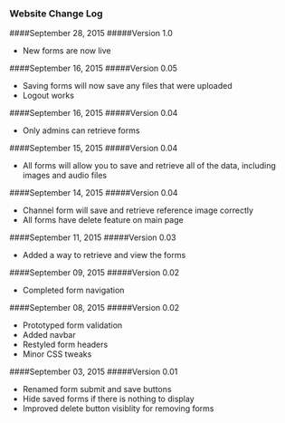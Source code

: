 ### Website Change Log

####September 28, 2015
#####Version 1.0

* New forms are now live

####September 16, 2015
#####Version 0.05

* Saving forms will now save any files that were uploaded
* Logout works

####September 16, 2015
#####Version 0.04

* Only admins can retrieve forms

####September 15, 2015
#####Version 0.04

* All forms will allow you to save and retrieve all of the data, including images and audio files

####September 14, 2015
#####Version 0.04

* Channel form will save and retrieve reference image correctly
* All forms have delete feature on main page

####September 11, 2015
#####Version 0.03

* Added a way to retrieve and view the forms

####September 09, 2015
#####Version 0.02

* Completed form navigation

####September 08, 2015
#####Version 0.02

* Prototyped form validation
* Added navbar
* Restyled form headers
* Minor CSS tweaks

####September 03, 2015
#####Version 0.01

* Renamed form submit and save buttons
* Hide saved forms if there is nothing to display
* Improved delete button visiblity for removing forms
